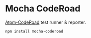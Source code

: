 # Mocha CodeRoad

[Atom-CodeRoad](https://github.com/coderoad/atom-coderoad) test runner & reporter.

    npm install mocha-coderoad
